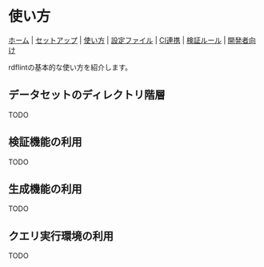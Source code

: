 # 使い方

[ホーム](index.md) |
[セットアップ](setup.md) |
[使い方](usage.md) |
[設定ファイル](config.md) |
[CI連携](ci.md) |
[検証ルール](rules.md) |
[開発者向け](developer.md)

rdflintの基本的な使い方を紹介します。

## データセットのディレクトリ階層

TODO

## 検証機能の利用

TODO

## 生成機能の利用

TODO

## クエリ実行環境の利用

TODO
